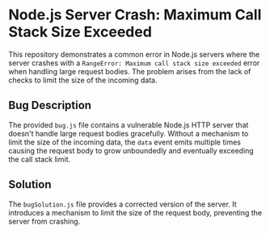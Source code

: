 # Node.js Server Crash: Maximum Call Stack Size Exceeded

This repository demonstrates a common error in Node.js servers where the server crashes with a `RangeError: Maximum call stack size exceeded` error when handling large request bodies.  The problem arises from the lack of checks to limit the size of the incoming data.

## Bug Description

The provided `bug.js` file contains a vulnerable Node.js HTTP server that doesn't handle large request bodies gracefully.  Without a mechanism to limit the size of the incoming data, the `data` event emits multiple times causing the request body to grow unboundedly and eventually exceeding the call stack limit.

## Solution

The `bugSolution.js` file provides a corrected version of the server. It introduces a mechanism to limit the size of the request body, preventing the server from crashing.